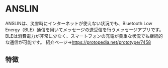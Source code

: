 # ANSLIN

ANSLINは、災害時にインターネットが使えない状況でも、Bluetooth Low Energy（BLE）通信を用いてメッセージの送受信を行うメッセージアプリです。
BLEは消費電力が非常に少なく、スマートフォンの充電が貴重な状況でも継続的な通信が可能です。
紹介ページ->https://protopedia.net/prototype/7458


## 特徴

